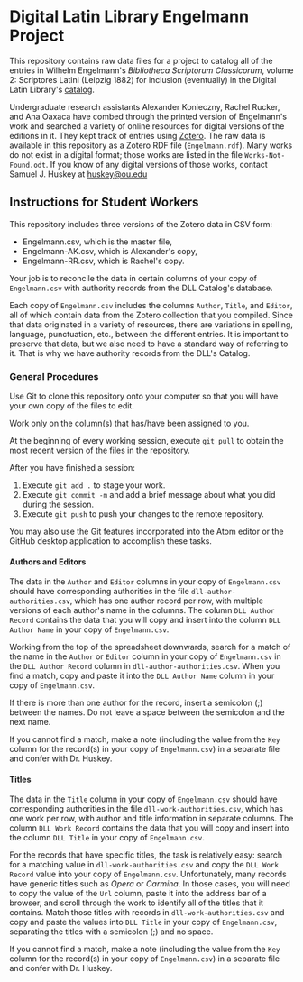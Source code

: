 # Digital Latin Library Engelmann Project
This repository contains raw data files for a project to catalog all of the entries in Wilhelm Engelmann's *Bibliotheca Scriptorum Classicorum*, volume 2: Scriptores Latini (Leipzig 1882) for inclusion (eventually) in the Digital Latin Library's [catalog](https://catalog.digitallatin.org).

Undergraduate research assistants Alexander Konieczny, Rachel Rucker, and Ana Oaxaca have combed through the printed version of Engelmann's work and searched a variety of online resources for digital versions of the editions in it. They kept track of entries using [Zotero](https://www.zotero.org/). The raw data is available in this repository as a Zotero RDF file (`Engelmann.rdf`). Many works do not exist in a digital format; those works are listed in the file `Works-Not-Found.odt`. If you know of any digital versions of those works, contact Samuel J. Huskey at [huskey@ou.edu](mailto:huskey@ou.edu)

## Instructions for Student Workers
This repository includes three versions of the Zotero data in CSV form:
* Engelmann.csv, which is the master file,
* Engelmann-AK.csv, which is Alexander's copy,
* Engelmann-RR.csv, which is Rachel's copy.

Your job is to reconcile the data in certain columns of your copy of `Engelmann.csv` with authority records from the DLL Catalog's database.

Each copy of `Engelmann.csv` includes the columns `Author`, `Title`, and `Editor`, all of which contain data from the Zotero collection that you compiled. Since that data originated in a variety of resources, there are variations in spelling, language, punctuation, etc., between the different entries. It is important to preserve that data, but we also need to have a standard way of referring to it. That is why we have authority records from the DLL's Catalog.

### General Procedures
Use Git to clone this repository onto your computer so that you will have your own copy of the files to edit.

Work only on the column(s) that has/have been assigned to you.

At the beginning of every working session, execute `git pull` to obtain the most recent version of the files in the repository.

After you have finished a session:
1. Execute `git add .` to stage your work.
2. Execute `git commit -m` and add a brief message about what you did during the session.
3. Execute `git push` to push your changes to the remote repository.

You may also use the Git features incorporated into the Atom editor or the GitHub desktop application to accomplish these tasks.

#### Authors and Editors
The data in the `Author` and `Editor` columns in your copy of `Engelmann.csv` should have corresponding authorities in the file `dll-author-authorities.csv`, which has one author record per row, with multiple versions of each author's name in the columns. The column `DLL Author Record` contains the data that you will copy and insert into the column `DLL Author Name` in your copy of `Engelmann.csv`.

Working from the top of the spreadsheet downwards, search for a match of the name in the `Author` or `Editor` column in your copy of `Engelmann.csv` in the `DLL Author Record` column in `dll-author-authorities.csv`. When you find a match, copy and paste it into the `DLL Author Name` column in your copy of `Engelmann.csv`.

If there is more than one author for the record, insert a semicolon (;) between the names. Do not leave a space between the semicolon and the next name.

If you cannot find a match, make a note (including the value from the `Key` column for the record(s) in your copy of `Engelmann.csv`) in a separate file and confer with Dr. Huskey.

#### Titles
The data in the `Title` column in your copy of `Engelmann.csv` should have corresponding authorities in the file `dll-work-authorities.csv`, which has one work per row, with author and title information in separate columns. The column `DLL Work Record` contains the data that you will copy and insert into the column `DLL Title` in your copy of `Engelmann.csv`.

For the records that have specific titles, the task is relatively easy: search for a matching value in `dll-work-authorities.csv` and copy the `DLL Work Record` value into your copy of `Engelmann.csv`. Unfortunately, many records have generic titles such as *Opera* or *Carmina*. In those cases, you will need to copy the value of the `Url` column, paste it into the address bar of a browser, and scroll through the work to identify all of the titles that it contains. Match those titles with records in `dll-work-authorities.csv` and copy and paste the values into `DLL Title` in your copy of `Engelmann.csv`, separating the titles with a semicolon (;) and no space.

If you cannot find a match, make a note (including the value from the `Key` column for the record(s) in your copy of `Engelmann.csv`) in a separate file and confer with Dr. Huskey.
